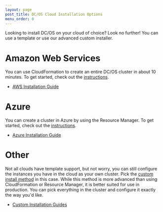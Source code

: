 ```yaml
---
layout: page
post_title: DC/OS Cloud Installation Options
menu_order: 0
---
```



Looking to install DC/OS on your cloud of choice? Look no further! You can use a template or use our advanced custom installer.

# Amazon Web Services

You can use CloudFormation to create an entire DC/OS cluster in about 10 minutes. To get started, check out the [instructions][1].

*   [AWS Installation Guide][1]

# Azure

You can create a cluster in Azure by using the Resource Manager. To get started, check out the [instructions][2].

*   [Azure Installation Guide][2]

# Other

Not all clouds have template support, but not worry, you can still configure the instances you have in the cloud as your own cluster. Pick the [custom install method][3] in this case. While this method is more advanced than using CloudFormation or Resource Manager, it is better suited for use in production. You can pick everything in the cluster and configure it exactly the way you'd like.

*   [Custom Installation Guides][3]

 [1]: aws/
 [2]: azure/
 [3]: ../custom/